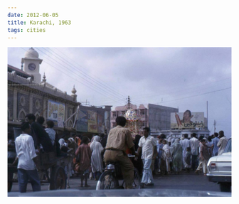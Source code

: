 ```yaml
---
date: 2012-06-05
title: Karachi, 1963
tags: cities
---
```


![karachi4](https://raw.githubusercontent.com/muneer78/muneer78.github.io/master/images/karachi4.jpeg) 

